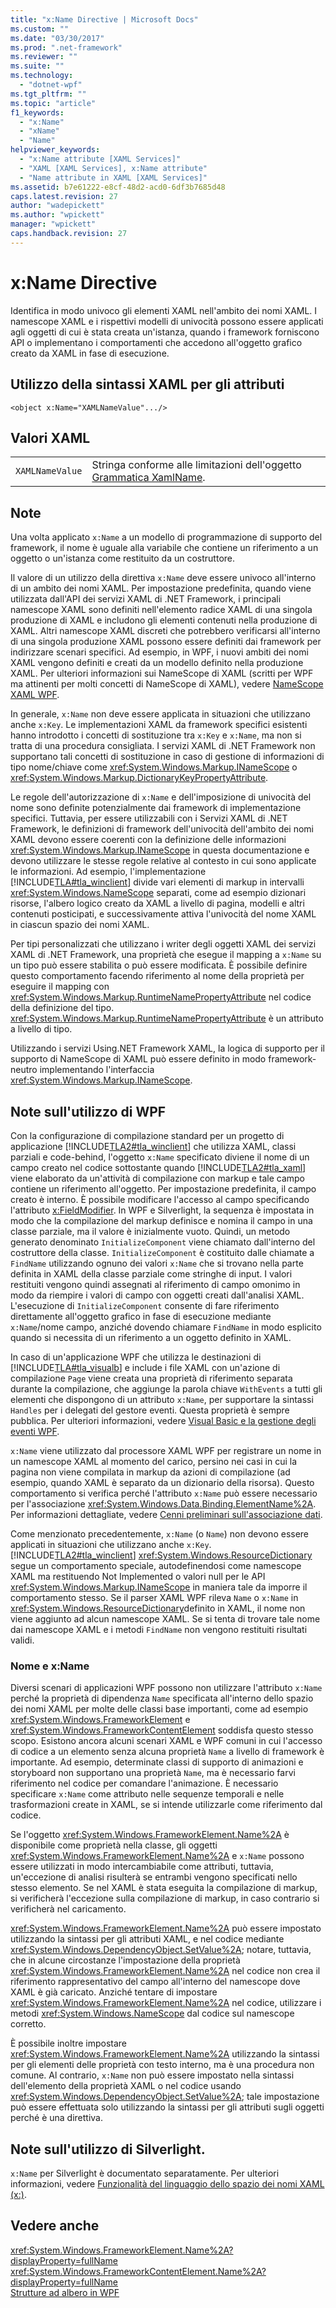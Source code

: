 ```yaml
---
title: "x:Name Directive | Microsoft Docs"
ms.custom: ""
ms.date: "03/30/2017"
ms.prod: ".net-framework"
ms.reviewer: ""
ms.suite: ""
ms.technology: 
  - "dotnet-wpf"
ms.tgt_pltfrm: ""
ms.topic: "article"
f1_keywords: 
  - "x:Name"
  - "xName"
  - "Name"
helpviewer_keywords: 
  - "x:Name attribute [XAML Services]"
  - "XAML [XAML Services], x:Name attribute"
  - "Name attribute in XAML [XAML Services]"
ms.assetid: b7e61222-e8cf-48d2-acd0-6df3b7685d48
caps.latest.revision: 27
author: "wadepickett"
ms.author: "wpickett"
manager: "wpickett"
caps.handback.revision: 27
---
```

# x:Name Directive
Identifica in modo univoco gli elementi XAML nell'ambito dei nomi XAML.  I namescope XAML e i rispettivi modelli di univocità possono essere applicati agli oggetti di cui è stata creata un'istanza, quando i framework forniscono API o implementano i comportamenti che accedono all'oggetto grafico creato da XAML in fase di esecuzione.  
  
## Utilizzo della sintassi XAML per gli attributi  
  
```  
<object x:Name="XAMLNameValue".../>  
```  
  
## Valori XAML  
  
|||  
|-|-|  
|`XAMLNameValue`|Stringa conforme alle limitazioni dell'oggetto [Grammatica XamlName](../../../docs/framework/xaml-services/xamlname-grammar.md).|  
  
## Note  
 Una volta applicato `x:Name` a un modello di programmazione di supporto del framework, il nome è uguale alla variabile che contiene un riferimento a un oggetto o un'istanza come restituito da un costruttore.  
  
 Il valore di un utilizzo della direttiva `x:Name` deve essere univoco all'interno di un ambito dei nomi XAML.  Per impostazione predefinita, quando viene utilizzata dall'API dei servizi XAML di .NET Framework, i principali namescope XAML sono definiti nell'elemento radice XAML di una singola produzione di XAML e includono gli elementi contenuti nella produzione di XAML.  Altri namescope XAML discreti che potrebbero verificarsi all'interno di una singola produzione XAML possono essere definiti dai framework per indirizzare scenari specifici.  Ad esempio, in WPF, i nuovi ambiti dei nomi XAML vengono definiti e creati da un modello definito nella produzione XAML.  Per ulteriori informazioni sui NameScope di XAML \(scritti per WPF ma attinenti per molti concetti di NameScope di XAML\), vedere [NameScope XAML WPF](../../../ocs/framework/wpf/advanced/wpf-xaml-namescopes.md).  
  
 In generale, `x:Name` non deve essere applicata in situazioni che utilizzano anche `x:Key`.  Le implementazioni XAML da framework specifici esistenti hanno introdotto i concetti di sostituzione tra `x:Key` e `x:Name`, ma non si tratta di una procedura consigliata.  I servizi XAML di .NET Framework non supportano tali concetti di sostituzione in caso di gestione di informazioni di tipo nome\/chiave come <xref:System.Windows.Markup.INameScope> o <xref:System.Windows.Markup.DictionaryKeyPropertyAttribute>.  
  
 Le regole dell'autorizzazione di `x:Name` e dell'imposizione di univocità del nome sono definite potenzialmente dai framework di implementazione specifici.  Tuttavia, per essere utilizzabili con i Servizi XAML di .NET Framework, le definizioni di framework dell'univocità dell'ambito dei nomi XAML devono essere coerenti con la definizione delle informazioni <xref:System.Windows.Markup.INameScope> in questa documentazione e devono utilizzare le stesse regole relative al contesto in cui sono applicate le informazioni.  Ad esempio, l'implementazione [!INCLUDE[TLA#tla_winclient](../../../includes/tlasharptla-winclient-md.md)] divide vari elementi di markup in intervalli <xref:System.Windows.NameScope> separati, come ad esempio dizionari risorse, l'albero logico creato da XAML a livello di pagina, modelli e altri contenuti posticipati, e successivamente attiva l'univocità del nome XAML in ciascun spazio dei nomi XAML.  
  
 Per tipi personalizzati che utilizzano i writer degli oggetti XAML dei servizi XAML di .NET Framework, una proprietà che esegue il mapping a `x:Name` su un tipo può essere stabilita o può essere modificata.  È possibile definire questo comportamento facendo riferimento al nome della proprietà per eseguire il mapping con <xref:System.Windows.Markup.RuntimeNamePropertyAttribute> nel codice della definizione del tipo.  <xref:System.Windows.Markup.RuntimeNamePropertyAttribute> è un attributo a livello di tipo.  
  
 Utilizzando i servizi Using.NET Framework XAML, la logica di supporto per il supporto di NameScope di XAML può essere definito in modo framework\-neutro implementando l'interfaccia <xref:System.Windows.Markup.INameScope>.  
  
## Note sull'utilizzo di WPF  
 Con la configurazione di compilazione standard per un progetto di applicazione [!INCLUDE[TLA2#tla_winclient](../../../includes/tla2sharptla-winclient-md.md)] che utilizza XAML, classi parziali e code\-behind, l'oggetto `x:Name` specificato diviene il nome di un campo creato nel codice sottostante quando [!INCLUDE[TLA2#tla_xaml](../../../includes/tla2sharptla-xaml-md.md)] viene elaborato da un'attività di compilazione con markup e tale campo contiene un riferimento all'oggetto. Per impostazione predefinita, il campo creato è interno.  È possibile modificare l'accesso al campo specificando l'attributo [x:FieldModifier](../../../docs/framework/xaml-services/x-fieldmodifier-directive.md).  In WPF e Silverlight, la sequenza è impostata in modo che la compilazione del markup definisce e nomina il campo in una classe parziale, ma il valore è inizialmente vuoto.  Quindi, un metodo generato denominato `InitializeComponent` viene chiamato dall'interno del costruttore della classe.  `InitializeComponent` è costituito dalle chiamate a `FindName` utilizzando ognuno dei valori `x:Name` che si trovano nella parte definita in XAML della classe parziale come stringhe di input.  I valori restituiti vengono quindi assegnati al riferimento di campo omonimo in modo da riempire i valori di campo con oggetti creati dall'analisi XAML.  L'esecuzione di `InitializeComponent` consente di fare riferimento direttamente all'oggetto grafico in fase di esecuzione mediante `x:Name`\/nome campo, anziché dovendo chiamare `FindName` in modo esplicito quando si necessita di un riferimento a un oggetto definito in XAML.  
  
 In caso di un'applicazione WPF che utilizza le destinazioni di [!INCLUDE[TLA#tla_visualb](../../../includes/tlasharptla-visualb-md.md)] e include i file XAML con un'azione di compilazione `Page` viene creata una proprietà di riferimento separata durante la compilazione, che aggiunge la parola chiave `WithEvents` a tutti gli elementi che dispongono di un attributo `x:Name`, per supportare la sintassi `Handles` per i delegati del gestore eventi.  Questa proprietà è sempre pubblica.  Per ulteriori informazioni, vedere [Visual Basic e la gestione degli eventi WPF](../../../ocs/framework/wpf/advanced/visual-basic-and-wpf-event-handling.md).  
  
 `x:Name` viene utilizzato dal processore XAML WPF per registrare un nome in un namescope XAML al momento del carico, persino nei casi in cui la pagina non viene compilata in markup da azioni di compilazione \(ad esempio, quando XAML è separato da un dizionario della risorsa\).  Questo comportamento si verifica perché l'attributo `x:Name` può essere necessario per l'associazione <xref:System.Windows.Data.Binding.ElementName%2A>.  Per informazioni dettagliate, vedere [Cenni preliminari sull'associazione dati](../../../ocs/framework/wpf/data/data-binding-overview.md).  
  
 Come menzionato precedentemente, `x:Name` \(o `Name`\) non devono essere applicati in situazioni che utilizzano anche `x:Key`.  [!INCLUDE[TLA2#tla_winclient](../../../includes/tla2sharptla-winclient-md.md)] <xref:System.Windows.ResourceDictionary> segue un comportamento speciale, autodefinendosi come namescope XAML ma restituendo Not Implemented o valori null per le API <xref:System.Windows.Markup.INameScope> in maniera tale da imporre il comportamento stesso.  Se il parser XAML WPF rileva `Name` o `x:Name` in <xref:System.Windows.ResourceDictionary>definito in XAML, il nome non viene aggiunto ad alcun namescope XAML.  Se si tenta di trovare tale nome dai namescope XAML e i metodi `FindName` non vengono restituiti risultati validi.  
  
### Nome e x:Name  
 Diversi scenari di applicazioni WPF possono non utilizzare l'attributo `x:Name` perché la proprietà di dipendenza `Name` specificata all'interno dello spazio dei nomi XAML per molte delle classi base importanti, come ad esempio <xref:System.Windows.FrameworkElement> e <xref:System.Windows.FrameworkContentElement> soddisfa questo stesso scopo.  Esistono ancora alcuni scenari XAML e WPF comuni in cui l'accesso di codice a un elemento senza alcuna proprietà `Name` a livello di framework è importante.  Ad esempio, determinate classi di supporto di animazioni e storyboard non supportano una proprietà `Name`, ma è necessario farvi riferimento nel codice per comandare l'animazione.  È necessario specificare `x:Name` come attributo nelle sequenze temporali e nelle trasformazioni create in XAML, se si intende utilizzarle come riferimento dal codice.  
  
 Se l'oggetto <xref:System.Windows.FrameworkElement.Name%2A> è disponibile come proprietà nella classe, gli oggetti <xref:System.Windows.FrameworkElement.Name%2A> e `x:Name` possono essere utilizzati in modo intercambiabile come attributi, tuttavia, un'eccezione di analisi risulterà se entrambi vengono specificati nello stesso elemento.  Se nel XAML è stata eseguita la compilazione di markup, si verificherà l'eccezione sulla compilazione di markup, in caso contrario si verificherà nel caricamento.  
  
 <xref:System.Windows.FrameworkElement.Name%2A> può essere impostato utilizzando la sintassi per gli attributi XAML, e nel codice mediante <xref:System.Windows.DependencyObject.SetValue%2A>; notare, tuttavia, che in alcune circostanze l'impostazione della proprietà <xref:System.Windows.FrameworkElement.Name%2A> nel codice non crea il riferimento rappresentativo del campo all'interno del namescope dove XAML è già caricato.  Anziché tentare di impostare <xref:System.Windows.FrameworkElement.Name%2A> nel codice, utilizzare i metodi <xref:System.Windows.NameScope> dal codice sul namescope corretto.  
  
 È possibile inoltre impostare <xref:System.Windows.FrameworkElement.Name%2A> utilizzando la sintassi per gli elementi delle proprietà con testo interno, ma è una procedura non comune.  Al contrario, `x:Name` non può essere impostato nella sintassi dell'elemento della proprietà XAML o nel codice usando <xref:System.Windows.DependencyObject.SetValue%2A>; tale impostazione può essere effettuata solo utilizzando la sintassi per gli attributi sugli oggetti perché è una direttiva.  
  
## Note sull'utilizzo di Silverlight.  
 `x:Name` per Silverlight è documentato separatamente.  Per ulteriori informazioni, vedere [Funzionalità del linguaggio dello spazio dei nomi XAML \(x:\)](http://msdn.microsoft.com/it-it/library/cc188995\(vs.95\).aspx).  
  
## Vedere anche  
 <xref:System.Windows.FrameworkElement.Name%2A?displayProperty=fullName>   
 <xref:System.Windows.FrameworkContentElement.Name%2A?displayProperty=fullName>   
 [Strutture ad albero in WPF](../../../ocs/framework/wpf/advanced/trees-in-wpf.md)